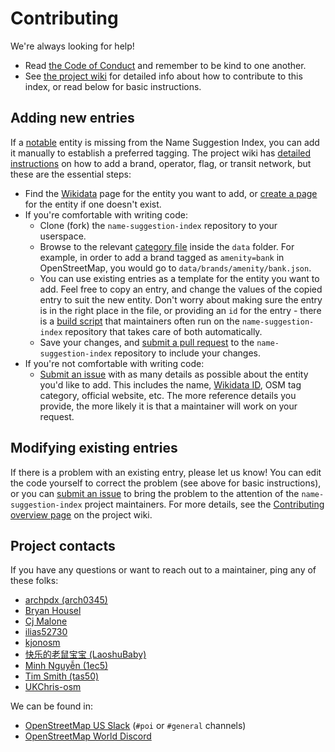 # Contributing

We're always looking for help!

- Read [the Code of Conduct](CODE_OF_CONDUCT.md) and remember to be kind to one another.
- See [the project wiki](https://github.com/osmlab/name-suggestion-index/wiki) for detailed info about how to contribute to this index, or read below for basic instructions.

## Adding new entries
If a [notable](https://github.com/osmlab/name-suggestion-index/wiki/Judge-Case#notability) entity is missing from the Name Suggestion Index, you can add it manually to establish a preferred tagging. The project wiki has [detailed instructions](https://github.com/osmlab/name-suggestion-index/wiki/Adding-Wikidata-Tags#adding-missing-entities) on how to add a brand, operator, flag, or transit network, but these are the essential steps:
* Find the [Wikidata](https://github.com/osmlab/name-suggestion-index/wiki/Glossary#wikidata) page for the entity you want to add, or [create a page](https://github.com/osmlab/name-suggestion-index/wiki/Editing-Wikidata#creating-wikidata-pages) for the entity if one doesn't exist.
* If you're comfortable with writing code:
  * Clone (fork) the `name-suggestion-index` repository to your userspace.
  * Browse to the relevant [category file](https://github.com/osmlab/name-suggestion-index/wiki/Category-Files) inside the `data` folder. For example, in order to add a brand tagged as `amenity=bank` in OpenStreetMap, you would go to `data/brands/amenity/bank.json`.
  * You can use existing entries as a template for the entity you want to add. Feel free to copy an entry, and change the values of the copied entry to suit the new entity. Don't worry about making sure the entry is in the right place in the file, or providing an `id` for the entry - there is a [build script](https://github.com/osmlab/name-suggestion-index/wiki/Glossary#build-script) that maintainers often run on the `name-suggestion-index` repository that takes care of both automatically.
  * Save your changes, and [submit a pull request](https://github.com/osmlab/name-suggestion-index/pulls) to the `name-suggestion-index` repository to include your changes.
* If you're not comfortable with writing code:
  * [Submit an issue](https://github.com/osmlab/name-suggestion-index/issues) with as many details as possible about the entity you'd like to add. This includes the name, [Wikidata ID](https://github.com/osmlab/name-suggestion-index/wiki/Glossary#wikidata-id), OSM tag category, official website, etc. The more reference details you provide, the more likely it is that a maintainer will work on your request.
 
## Modifying existing entries
If there is a problem with an existing entry, please let us know! You can edit the code yourself to correct the problem (see above for basic instructions), or you can [submit an issue](https://github.com/osmlab/name-suggestion-index/issues) to bring the problem to the attention of the `name-suggestion-index` project maintainers. For more details, see the [Contributing overview page](https://github.com/osmlab/name-suggestion-index/wiki/Contributing#editing-existing-entries) on the project wiki.

## Project contacts
If you have any questions or want to reach out to a maintainer, ping any of these folks:
 - [archpdx (arch0345)](https://github.com/arch0345)
 - [Bryan Housel](https://github.com/bhousel)
 - [Cj Malone](https://github.com/Cj-Malone)
 - [ilias52730](https://github.com/ilias52730)
 - [kjonosm](https://github.com/kjonosm)
 - [快乐的老鼠宝宝 (LaoshuBaby)](https://github.com/LaoshuBaby)
 - [Minh Nguyễn (1ec5)](https://github.com/1ec5)
 - [Tim Smith (tas50)](https://github.com/tas50)
 - [UKChris-osm](https://github.com/UKChris-osm)

We can be found in:
- [OpenStreetMap US Slack](https://slack.openstreetmap.us/) (`#poi` or `#general` channels)
- [OpenStreetMap World Discord](https://discord.gg/openstreetmap)
